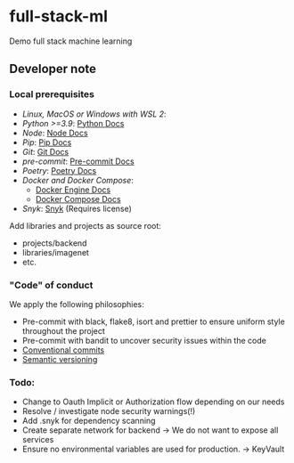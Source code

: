 # full-stack-ml

Demo full stack machine learning

## Developer note

### Local prerequisites

- _Linux, MacOS or Windows with WSL 2_:
- _Python >=3.9_: [Python Docs](https://www.python.org/about/gettingstarted/)
- _Node_: [Node Docs](https://nodejs.org/en/docs/guides/getting-started-guide/)
- _Pip_: [Pip Docs](https://pip.pypa.io/en/stable/getting-started/)
- _Git_: [Git Docs](https://git-scm.com/book/en/v2/Getting-Started-About-Version-Control)
- _pre-commit_: [Pre-commit Docs](https://pre-commit.com/)
- _Poetry_: [Poetry Docs](https://python-poetry.org/docs/)
- _Docker and Docker Compose_:
  - [Docker Engine Docs](https://docs.docker.com/engine/)
  - [Docker Compose Docs](https://docs.docker.com/compose/)
- _Snyk_: [Snyk](https://snyk.io/) (Requires license)

Add libraries and projects as source root:
- projects/backend
- libraries/imagenet
- etc.

### "Code" of conduct
We apply the following philosophies:
- Pre-commit with black, flake8, isort and prettier to ensure uniform style throughout the project
- Pre-commit with bandit to uncover security issues within the code
- [Conventional commits](https://www.conventionalcommits.org/en/v1.0.0/#summary)
- [Semantic versioning](https://semver.org/)

### Todo:
- Change to Oauth Implicit or Authorization flow depending on our needs
- Resolve / investigate node security warnings(!)
- Add .snyk for dependency scanning
- Create separate network for backend -> We do not want to expose all services
- Ensure no environmental variables are used for production. -> KeyVault